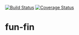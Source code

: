 [![Build Status](https://travis-ci.org/bearmug/fun-fin.svg?branch=master)](https://travis-ci.org/bearmug/fun-fin) [![Coverage Status](https://coveralls.io/repos/github/bearmug/fun-fin/badge.svg)](https://coveralls.io/github/bearmug/fun-fin)

# fun-fin

